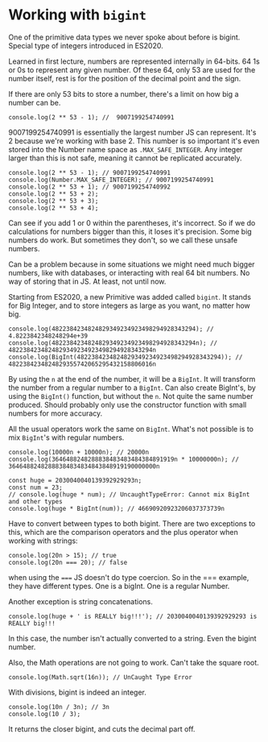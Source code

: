 # Working with `bigint`

One of the primitive data types we never spoke about before is bigint. Special type of integers introduced in ES2020.

Learned in first lecture, numbers are represented internally in 64-bits. 64 1s or 0s to represent any given number. Of these 64, only 53 are used for the number itself, rest is for the position of the decimal point and the sign.

If there are only 53 bits to store a number, there's a limit on how big a number can be.

```
console.log(2 ** 53 - 1); //  9007199254740991
```

9007199254740991 is essentially the largest number JS can represent. It's 2 because we're working with base 2. This number is so important it's even stored into the Number name space as `.MAX_SAFE_INTEGER`. Any integer larger than this is not safe, meaning it cannot be replicated accurately.

```
console.log(2 ** 53 - 1); // 9007199254740991
console.log(Number.MAX_SAFE_INTEGER); // 9007199254740991
console.log(2 ** 53 + 1); // 9007199254740992
console.log(2 ** 53 + 2);
console.log(2 ** 53 + 3);
console.log(2 ** 53 + 4);
```

Can see if you add 1 or 0 within the parentheses, it's incorrect. So if we do calculations for numbers bigger than this, it loses it's precision. Some big numbers do work. But sometimes they don't, so we call these unsafe numbers.

Can be a problem because in some situations we might need much bigger numbers, like with databases, or interacting with real 64 bit numbers. No way of storing that in JS. At least, not until now.

Starting from ES2020, a new Primitive was added called `bigint`. It stands for Big Integer, and to store integers as large as you want, no matter how big.

```
console.log(4822384234824829349234923498294928343294); // 4.8223842348248294e+39
console.log(4822384234824829349234923498294928343294n); // 4822384234824829349234923498294928343294n
console.log(BigInt(4822384234824829349234923498294928343294)); // 4822384234824829355742065295432158806016n
```

By using the `n` at the end of the number, it will be a `BigInt`. It will transform the number from a regular number to a `BigInt`. Can also create BigInt's, by using the `BigInt()` function, but without the `n`. Not quite the same number produced. Should probably only use the constructor function with small numbers for more accuracy.

All the usual operators work the same on `BigInt`. What's not possible is to mix `BigInt`'s with regular numbers.

```
console.log(10000n + 10000n); // 20000n
console.log(3646488248288838483483484384891919n * 10000000n); // 36464882482888384834834843848919190000000n

const huge = 2030040040139392929293n;
const num = 23;
// console.log(huge * num); // UncaughtTypeError: Cannot mix BigInt and other types
console.log(huge * BigInt(num)); // 46690920923206037373739n
```

Have to convert between types to both bigint. There are two exceptions to this, which are the comparison operators and the plus operator when working with strings:

```
console.log(20n > 15); // true
console.log(20n === 20); // false
```

when using the `===` JS doesn't do type coercion. So in the === example, they have different types. One is a bigInt. One is a regular Number.

Another exception is string concatenations.

```
console.log(huge + ' is REALLY big!!!'); // 2030040040139392929293 is REALLY big!!!
```

In this case, the number isn't actually converted to a string. Even the bigint number.

Also, the Math operations are not going to work. Can't take the square root.

```
console.log(Math.sqrt(16n)); // UnCaught Type Error
```

With divisions, bigint is indeed an integer.

```
console.log(10n / 3n); // 3n
console.log(10 / 3);
```

It returns the closer bigint, and cuts the decimal part off.
